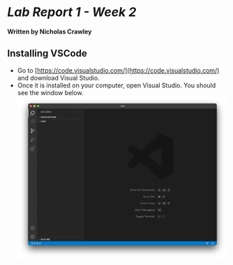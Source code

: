 # *Lab Report 1 - Week 2*
**Written by Nicholas Crawley**

## Installing VSCode
* Go to [https://code.visualstudio.com/](https://code.visualstudio.com/) and download Visual Studio.
* Once it is installed on your computer, open Visual Studio. You should see the window below.
![Image](lab1-step1.png)
